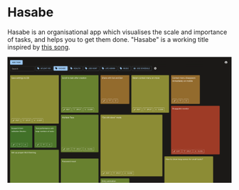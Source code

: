 # Hasabe

Hasabe is an organisational app which visualises the scale and importance of tasks, and helps you to get them done. "Hasabe" is a working title inspired by [this song](https://www.youtube.com/watch?v=QQZtu4E7fNM).

![Hasabe App Screenshot](/public/screenshot.png?raw=true)